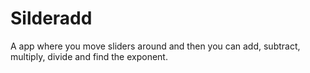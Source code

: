 # Silderadd
A app where you move sliders around and then you can add, subtract, multiply, divide and find the exponent.
